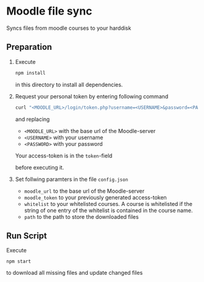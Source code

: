 # Moodle file sync

Syncs files from moodle courses to your harddisk

## Preparation

1. Execute

   ```sh
   npm install
   ```

   in this directory to install all dependencies.

2. Request your personal token by entering following command

   ```sh
   curl "<MOODLE_URL>/login/token.php?username=<USERNAME>&password=<PASSWORD>&service=moodle_mobile_app"
   ```

   and replacing

   - `<MOODLE_URL>` with the base url of the Moodle-server
   - `<USERNAME>` with your username
   - `<PASSWORD>` with your password

   Your access-token is in the `token`-field

   before executing it.
3. Set follwing paramters in the file `config.json`
   - `moodle_url` to the base url of the Moodle-server
   - `moodle_token` to your previously generated access-token
   - `whitelist` to your whitelisted courses.
     A course is whitelisted if the string of one entry of the whitelist
     is contained in the course name.
   - `path` to the path to store the downloaded files

## Run Script

Execute

```
npm start
```

to download all missing files and update changed files